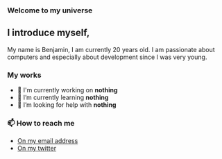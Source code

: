### Welcome to my universe

## I introduce myself,
My name is Benjamin, I am currently 20 years old.
I am passionate about computers and especially about development since I was very young.

### My works

- 🔭 I'm currently working on **nothing**
- 🌱 I’m currently learning **nothing**
- 🤔 I’m looking for help with **nothing**

### 📫 How to reach me

- [On my email address](benbreyk@proton.me)
- [On my twitter](https://twitter.com/benbreyk)
